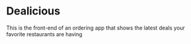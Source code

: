 # Dealicious

This is the front-end of an ordering app that shows the latest deals your favorite restaurants are having